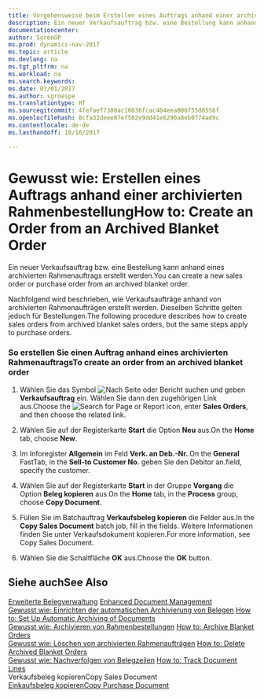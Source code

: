 ```yaml
---
title: Vorgehensweise beim Erstellen eines Auftrags anhand einer archivierten Rahmenbestellung
description: Ein neuer Verkaufsauftrag bzw. eine Bestellung kann anhand eines archivierten Rahmenauftrags erstellt werden.
documentationcenter: 
author: SorenGP
ms.prod: dynamics-nav-2017
ms.topic: article
ms.devlang: na
ms.tgt_pltfrm: na
ms.workload: na
ms.search.keywords: 
ms.date: 07/01/2017
ms.author: sgroespe
ms.translationtype: HT
ms.sourcegitcommit: 4fefaef7380ac10836fcac404eea006f55d8556f
ms.openlocfilehash: 0cfa32deee87ef502e9dd41e6290a8eb0774ad9c
ms.contentlocale: de-de
ms.lasthandoff: 10/16/2017

---
```

# <a name="how-to-create-an-order-from-an-archived-blanket-order"></a><span data-ttu-id="06ace-103">Gewusst wie: Erstellen eines Auftrags anhand einer archivierten Rahmenbestellung</span><span class="sxs-lookup"><span data-stu-id="06ace-103">How to: Create an Order from an Archived Blanket Order</span></span>
<span data-ttu-id="06ace-104">Ein neuer Verkaufsauftrag bzw. eine Bestellung kann anhand eines archivierten Rahmenauftrags erstellt werden.</span><span class="sxs-lookup"><span data-stu-id="06ace-104">You can create a new sales order or purchase order from an archived blanket order.</span></span>  
  
 <span data-ttu-id="06ace-105">Nachfolgend wird beschrieben, wie Verkaufsaufträge anhand von archivierten Rahmenaufträgen erstellt werden. Dieselben Schritte gelten jedoch für Bestellungen.</span><span class="sxs-lookup"><span data-stu-id="06ace-105">The following procedure describes how to create sales orders from archived blanket sales orders, but the same steps apply to purchase orders.</span></span>  
  
### <a name="to-create-an-order-from-an-archived-blanket-order"></a><span data-ttu-id="06ace-106">So erstellen Sie einen Auftrag anhand eines archivierten Rahmenauftrags</span><span class="sxs-lookup"><span data-stu-id="06ace-106">To create an order from an archived blanket order</span></span>  
  
1.  <span data-ttu-id="06ace-107">Wählen Sie das Symbol ![Nach Seite oder Bericht suchen](media/ui-search/search_small.png "Nach Seite oder Bericht suchen") und geben **Verkaufsauftrag** ein. Wählen Sie dann den zugehörigen Link aus.</span><span class="sxs-lookup"><span data-stu-id="06ace-107">Choose the ![Search for Page or Report](media/ui-search/search_small.png "Search for Page or Report icon") icon, enter **Sales Orders**, and then choose the related link.</span></span>  
  
2.  <span data-ttu-id="06ace-108">Wählen Sie auf der Registerkarte **Start** die Option **Neu** aus.</span><span class="sxs-lookup"><span data-stu-id="06ace-108">On the **Home** tab, choose **New**.</span></span>  
  
3.  <span data-ttu-id="06ace-109">Im Inforegister **Allgemein** im Feld **Verk. an Deb.-Nr.**.</span><span class="sxs-lookup"><span data-stu-id="06ace-109">On the **General** FastTab, in the **Sell-to Customer No.**</span></span> <span data-ttu-id="06ace-110">geben Sie den Debitor an.</span><span class="sxs-lookup"><span data-stu-id="06ace-110">field, specify the customer.</span></span>  
  
4.  <span data-ttu-id="06ace-111">Wählen Sie auf der Registerkarte **Start** in der Gruppe **Vorgang** die Option **Beleg kopieren** aus.</span><span class="sxs-lookup"><span data-stu-id="06ace-111">On the **Home** tab, in the **Process** group, choose **Copy Document**.</span></span>  
  
5.  <span data-ttu-id="06ace-112">Füllen Sie im Batchauftrag **Verkaufsbeleg kopieren** die Felder aus.</span><span class="sxs-lookup"><span data-stu-id="06ace-112">In the **Copy Sales Document** batch job, fill in the fields.</span></span> <span data-ttu-id="06ace-113">Weitere Informationen finden Sie unter Verkaufsdokument kopieren.</span><span class="sxs-lookup"><span data-stu-id="06ace-113">For more information, see Copy Sales Document.</span></span>  
  
6.  <span data-ttu-id="06ace-114">Wählen Sie die Schaltfläche **OK** aus.</span><span class="sxs-lookup"><span data-stu-id="06ace-114">Choose the **OK** button.</span></span>  
  
## <a name="see-also"></a><span data-ttu-id="06ace-115">Siehe auch</span><span class="sxs-lookup"><span data-stu-id="06ace-115">See Also</span></span>  
 <span data-ttu-id="06ace-116">[Erweiterte Belegverwaltung](enhanced-document-management.md) </span><span class="sxs-lookup"><span data-stu-id="06ace-116">[Enhanced Document Management](enhanced-document-management.md) </span></span>  
 <span data-ttu-id="06ace-117">[Gewusst wie: Einrichten der automatischen Archivierung von Belegen](how-to-set-up-automatic-archiving-of-documents.md) </span><span class="sxs-lookup"><span data-stu-id="06ace-117">[How to: Set Up Automatic Archiving of Documents](how-to-set-up-automatic-archiving-of-documents.md) </span></span>  
 <span data-ttu-id="06ace-118">[Gewusst wie: Archivieren von Rahmenbestellungen](how-to-archive-blanket-orders.md) </span><span class="sxs-lookup"><span data-stu-id="06ace-118">[How to: Archive Blanket Orders](how-to-archive-blanket-orders.md) </span></span>  
 <span data-ttu-id="06ace-119">[Gewusst wie: Löschen von archivierten Rahmenaufträgen](how-to-delete-archived-blanket-orders.md) </span><span class="sxs-lookup"><span data-stu-id="06ace-119">[How to: Delete Archived Blanket Orders](how-to-delete-archived-blanket-orders.md) </span></span>  
 <span data-ttu-id="06ace-120">[Gewusst wie: Nachverfolgen von Belegzeilen](how-to-track-document-lines.md) </span><span class="sxs-lookup"><span data-stu-id="06ace-120">[How to: Track Document Lines](how-to-track-document-lines.md) </span></span>  
 <span data-ttu-id="06ace-121">Verkaufsbeleg kopieren</span><span class="sxs-lookup"><span data-stu-id="06ace-121">Copy Sales Document</span></span>   
 [<span data-ttu-id="06ace-122">Einkaufsbeleg kopieren</span><span class="sxs-lookup"><span data-stu-id="06ace-122">Copy Purchase Document</span></span>](-$-b_492-copy-purchase-document-$.md)
